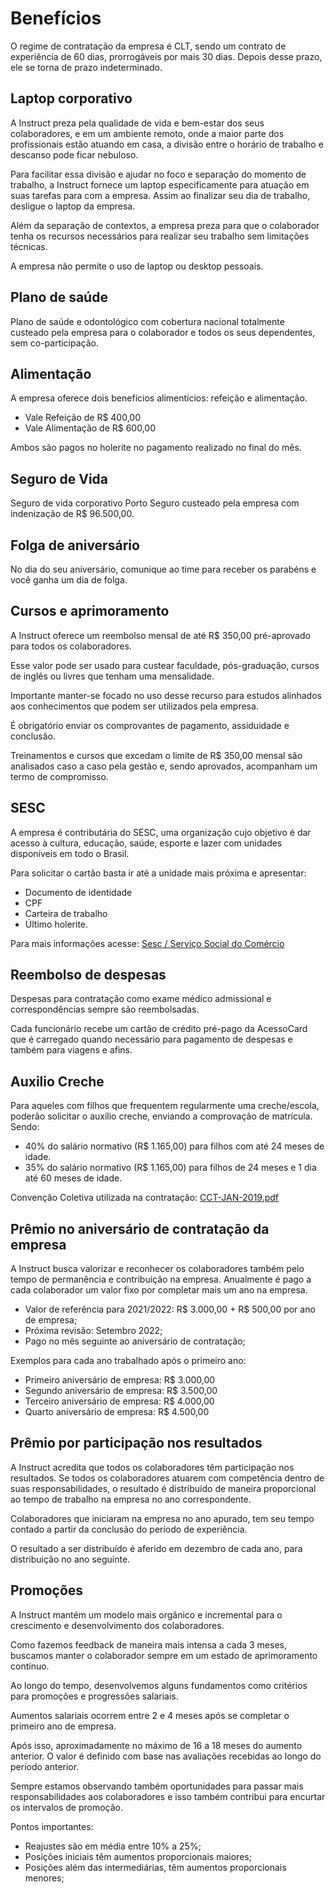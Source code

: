 # Benefícios

O regime de contratação da empresa é CLT, sendo um contrato de experiência de 60 dias, prorrogáveis por mais 30 dias. Depois desse prazo, ele se torna de prazo indeterminado.

## Laptop corporativo

A Instruct preza pela qualidade de vida e bem-estar dos seus colaboradores, e em um ambiente remoto, onde a maior parte dos profissionais estão atuando em casa, a divisão entre o horário de trabalho e descanso pode ficar nebuloso.

Para facilitar essa divisão e ajudar no foco e separação do momento de trabalho, a Instruct fornece um laptop especificamente para atuação em suas tarefas para com a empresa. Assim ao finalizar seu dia de trabalho, desligue o laptop da empresa.

Além da separação de contextos, a empresa preza para que o colaborador tenha os recursos necessários para realizar seu trabalho sem limitações técnicas.

A empresa não permite o uso de laptop ou desktop pessoais.

## Plano de saúde

Plano de saúde e odontológico com cobertura nacional totalmente custeado pela empresa para o colaborador e todos os seus dependentes, sem co-participação.

## Alimentação

A empresa oferece dois benefícios alimentícios: refeição e alimentação.

* Vale Refeição de R$ 400,00
* Vale Alimentação de R$ 600,00

Ambos são pagos no holerite no pagamento realizado no final do mês.

## Seguro de Vida

Seguro de vida corporativo Porto Seguro custeado pela empresa com indenização de R$ 96.500,00.

## Folga de aniversário

No dia do seu aniversário, comunique ao time para receber os parabéns e você ganha um dia de folga.

## Cursos e aprimoramento

A Instruct oferece um reembolso mensal de até R$ 350,00 pré-aprovado para todos os colaboradores.

Esse valor pode ser usado para custear faculdade, pós-graduação, cursos de inglês ou livres que tenham uma mensalidade.

Importante manter-se focado no uso desse recurso para estudos alinhados aos conhecimentos que podem ser utilizados pela empresa.

É obrigatório enviar os comprovantes de pagamento, assiduidade e conclusão.

Treinamentos e cursos que excedam o limite de R$ 350,00 mensal são analisados caso a caso pela gestão e, sendo aprovados, acompanham um termo de compromisso.

## SESC

A empresa é contributária do SESC, uma organização cujo objetivo é dar acesso à cultura, educação, saúde, esporte e lazer com unidades disponíveis em todo o Brasil.

Para solicitar o cartão basta ir até a unidade mais próxima e apresentar:

* Documento de identidade
* CPF
* Carteira de trabalho
* Último holerite.

Para mais informações acesse: [Sesc / Serviço Social do Comércio](http://www.sesc.com.br/portal/pagina_inicial)

## Reembolso de despesas

Despesas para contratação como exame médico admissional e correspondências sempre são reembolsadas.

Cada funcionário recebe um cartão de crédito pré-pago da AcessoCard que é carregado quando necessário para pagamento de despesas e também para viagens e afins.

## Auxilio Creche

Para aqueles com filhos que frequentem regularmente uma creche/escola, poderão solicitar o auxílio creche, enviando a comprovação de matrícula. Sendo:

* 40% do salário normativo (R$ 1.165,00) para filhos com até 24 meses de idade.
* 35% do salário normativo (R$ 1.165,00) para filhos de 24 meses e 1 dia até 60 meses de idade.

Convenção Coletiva utilizada na contratação: [CCT-JAN-2019.pdf](https://drive.google.com/file/d/1lFge0LJ-xclSrly2dsz4bZpoA6o1ufCm/view?usp=sharing)

## Prêmio no aniversário de contratação da empresa

A Instruct busca valorizar e reconhecer os colaboradores também pelo tempo de permanência e contribuição na empresa. Anualmente é pago a cada colaborador um valor fixo por completar mais um ano na empresa.

* Valor de referência para 2021/2022: R$ 3.000,00 + R$ 500,00 por ano de empresa;
* Próxima revisão: Setembro 2022;
* Pago no mês seguinte ao aniversário de contratação;

Exemplos para cada ano trabalhado após o primeiro ano:

* Primeiro aniversário de empresa: R$ 3.000,00
* Segundo aniversário de empresa: R$ 3.500,00
* Terceiro aniversário de empresa: R$ 4.000,00
* Quarto aniversário de empresa: R$ 4.500,00

## Prêmio por participação nos resultados

A Instruct acredita que todos os colaboradores têm participação nos resultados. Se todos os colaboradores atuarem com competência dentro de suas responsabilidades, o resultado é distribuído de maneira proporcional ao tempo de trabalho na empresa no ano correspondente.

Colaboradores que iniciaram na empresa no ano apurado, tem seu tempo contado a partir da conclusão do período de experiência.

O resultado a ser distribuído é aferido em dezembro de cada ano, para distribuição no ano seguinte.

## Promoções

A Instruct mantém um modelo mais orgânico e incremental para o crescimento e desenvolvimento dos colaboradores.

Como fazemos feedback de maneira mais intensa a cada 3 meses, buscamos manter o colaborador sempre em um estado de aprimoramento contínuo.

Ao longo do tempo, desenvolvemos alguns fundamentos como critérios para promoções e progressões salariais.

Aumentos salariais ocorrem entre 2 e 4 meses após se completar o primeiro ano de empresa.

Após isso, aproximadamente no máximo de 16 a 18 meses do aumento anterior. O valor é definido com base nas avaliações recebidas ao longo do período anterior.

Sempre estamos observando também oportunidades para passar mais responsabilidades aos colaboradores e isso também contribui para encurtar os intervalos de promoção.

Pontos importantes:

* Reajustes são em média entre 10% a 25%;
* Posições iniciais têm aumentos proporcionais maiores;
* Posições além das intermediárias, têm aumentos proporcionais menores;